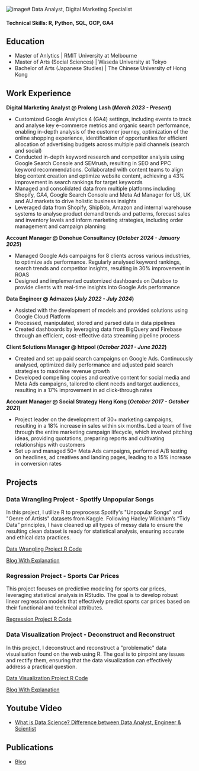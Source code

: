 ![image](https://github.com/user-attachments/assets/e69610c5-9a36-4eb2-a60d-5330e9bc48ef)# Data Analyst, Digital Marketing Specialist

#### Technical Skills: R, Python, SQL, GCP, GA4

## Education
- Master of Anlytics | RMIT University at Melbourne 								       		
- Master of Arts (Social Sciences)	| Waseda University at Tokyo		        		
- Bachelor of Arts (Japanese Studies) | The Chinese University of Hong Kong

## Work Experience
**Digital Marketing Analyst @ Prolong Lash (_March 2023 - Present_)**
- Customized Google Analytics 4 (GA4) settings, including events to track and analyse key e-commerce metrics and organic search performance, enabling in-depth analysis of the customer journey, optimization of the online shopping experience, identification of opportunities for efficient allocation of advertising budgets across multiple paid channels (search and social)
- Conducted in-depth keyword research and competitor analysis using Google Search Console and SEMrush, resulting in SEO and PPC keyword recommendations. Collaborated with content teams to align blog content creation and optimize website content, achieving a 43% improvement in search rankings for target keywords
- Managed and consolidated data from multiple platforms including Shopify, GA4, Google Search Console and Meta Ad Manager for US, UK and AU markets to drive holistic business insights
- Leveraged data from Shopify, ShipBob, Amazon and internal warehouse systems to analyse product demand trends and patterns, forecast sales and inventory levels and inform marketing strategies, including order management and campaign planning

**Account Manager @ Donohue Consultancy (_October 2024 - January 2025_)**
- Managed Google Ads campaigns for 8 clients across various industries, to optimize ads performance. Regularly analysed keyword rankings, search trends and competitor insights, resulting in 30% improvement in ROAS
- Designed and implemented customized dashboards on Databox to provide clients with real-time insights into Google Ads performance
  
**Data Engineer @ Admazes (_July 2022 - July 2024_)**
- Assisted with the development of models and provided solutions using Google Cloud Platform
- Processed, manipulated, stored and parsed data in data pipelines
- Created dashboards by leveraging data from BigQuery and Firebase through an efficient, cost-effective data streaming pipeline process
  
**Client Solutions Manager @ httpool (_October 2021 - June 2022_)**
- Created and set up paid search campaigns on Google Ads. Continuously analysed, optimized daily performance and adjusted paid search strategies to maximise revenue growth
- Developed compelling copies and creative content for social media and Meta Ads campaigns, tailored to client needs and target audiences, resulting in a 17% improvement in ad click-through rates

**Account Manager @ Social Strategy Hong Kong (_October 2017 - October 2021_)**
- Project leader on the development of 30+ marketing campaigns, resulting in a 18% increase in sales within six months. Led a team of five through the entire marketing campaign lifecycle, which involved pitching ideas, providing quotations, preparing reports and cultivating relationships with customers
- Set up and managed 50+ Meta Ads campaigns, performed A/B testing on headlines, ad creatives and landing pages, leading to a 15% increase in conversion rates

## Projects
### Data Wrangling Project - Spotify Unpopular Songs
In this project, I utilize R to preprocess Spotify's "Unpopular Songs" and "Genre of Artists" datasets from Kaggle. Following Hadley Wickham’s “Tidy Data” principles, I have cleaned up all types of messy data to ensure the resulting clean dataset is ready for statistical analysis, ensuring accurate and ethical data practices.

[Data Wrangling Project R Code](https://github.com/yongpuitung/Spotify-Data-Preprocessing)

[Blog With Explanation](https://medium.com/@cserinhk/my-first-data-wrangling-project-using-r-52af4c2e1885)

### Regression Project - Sports Car Prices
This project focuses on predictive modeling for sports car prices, leveraging statistical analysis in RStudio. The goal is to develop robust linear regression models that effectively predict sports car prices based on their functional and technical attributes.

[Regression Project R Code](https://github.com/yongpuitung/Sports-Car-Price-Regression)

### Data Visualization Project - Deconstruct and Reconstruct
In this project, I deconstruct and reconstruct a "problematic" data visualisation found on the web using R. The goal is to pinpoint any issues and rectify them, ensuring that the data visualization can effectively address a practical question.

[Data Visualization Project R Code](https://github.com/yongpuitung/Deconstruct-Reconstruct-Data-Visualisation)

[Blog With Explanation](https://medium.com/@cserinhk/why-is-this-data-visualization-problematic-and-how-do-i-fix-it-4feadd1e8c81)


## Youtube Video
- [What is Data Science? Difference between Data Analyst, Engineer & Scientist](https://www.youtube.com/watch?v=bCpf-_WHhCE)

## Publications
- [Blog](https://medium.com/@cserinhk)
